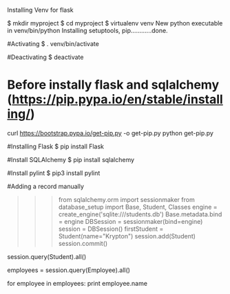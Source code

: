 Installing Venv for flask

$ mkdir myproject
$ cd myproject
$ virtualenv venv
New python executable in venv/bin/python
Installing setuptools, pip............done.

#Activating
$ . venv/bin/activate

#Deactivating
$ deactivate

# Before instally flask and sqlalchemy (https://pip.pypa.io/en/stable/installing/)
curl https://bootstrap.pypa.io/get-pip.py -o get-pip.py
python get-pip.py

#Installing Flask
$ pip install Flask

#Install SQLAlchemy 
$ pip install sqlalchemy

#Install pylint
$ pip3 install pylint

#Adding a record manually
>>> from sqlalchemy.orm import sessionmaker
>>> from database_setup import Base, Student, Classes
>>> engine = create_engine('sqlite:///students.db')
>>> Base.metadata.bind = engine
>>> DBSession = sessionmaker(bind=engine)
>>> session = DBSession()
>>> firstStudent = Student(name="Krypton")
>>> session.add(Student)
>>> session.commit()

<!-- Query -->
session.query(Student).all()

<!-- Find all employees -->
employees = session.query(Employee).all()

<!-- Loop through and output names-->
for employee in employees:
    print employee.name